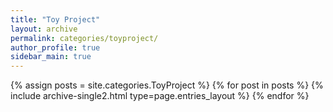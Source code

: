 ```yaml
---
title: "Toy Project"
layout: archive
permalink: categories/toyproject/
author_profile: true
sidebar_main: true
---
```



{% assign posts = site.categories.ToyProject %}
{% for post in posts %} {% include archive-single2.html type=page.entries_layout %} {% endfor %}